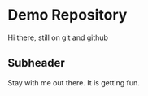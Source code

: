 # Demo Repository

Hi there, still on git and github

## Subheader

Stay with me out there. It is getting fun.
